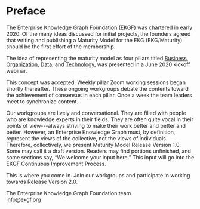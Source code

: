 # Preface

The Enterprise Knowledge Graph Foundation (EKGF) was chartered in early 2020.
Of the many ideas discussed for initial projects, the founders agreed that writing and publishing a Maturity Model
for the EKG (EKG/Maturity) should be the first effort of the membership.

The idea of representing the maturity model as four pillars titled [Business](/pillar/business/), 
[Organization](/pillar/organization/), [Data](/pillar/data/), and [Technology](/pillar/technology/),
was presented in a June 2020 kickoff webinar.

This concept was accepted.
Weekly pillar Zoom working sessions began shortly thereafter.
These ongoing workgroups debate the contents toward the achievement of consensus in each pillar.
Once a week the team leaders meet to synchronize content.

Our workgroups are lively and conversational.
They are filled with people who are knowledge experts in their fields.
They are often quite vocal in their points of view---always striving to make their work better and better and better.
However, an Enterprise Knowledge Graph must, by definition, represent the views of the collective,
not the views of individuals.
Therefore, collectively, we present Maturity Model Release Version 1.0.
Some may call it a draft version.
Readers may find portions unfinished, and some sections say, “We welcome your input here.”
This input will go into the EKGF Continuous Improvement Process.

This is where you come in.
Join our workgroups and participate in working towards Release Version 2.0.

The Enterprise Knowledge Graph Foundation team<br />
[info@ekgf.org](mailto:info@ekgf.org)
